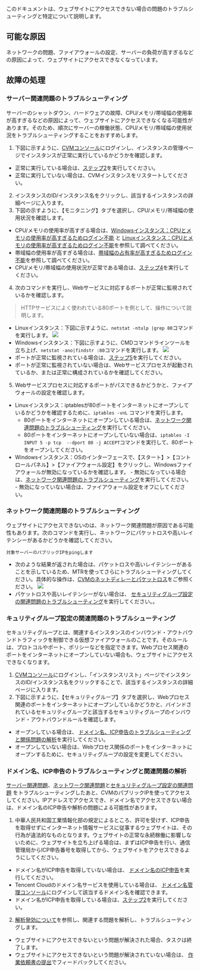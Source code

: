 このドキュメントは、ウェブサイトにアクセスできない場合の問題のトラブルシューティングと特定について説明します。

## 可能な原因

ネットワークの問題、ファイアウォールの設定、サーバーの負荷が高すぎるなどの原因によって、ウェブサイトにアクセスできなくなっています。

## 故障の処理
<span id="TroubleshootServer"></span>
### サーバー関連問題のトラブルシューティング
サーバーのシャットダウン、ハードウェアの故障、CPU/メモリ/帯域幅の使用率が高すぎるなどの原因によって、ウェブサイトにアクセスできなくなる可能性があります。そのため、順次にサーバーの稼働状態、CPU/メモリ/帯域幅の使用状況をトラブルシューティングすることをおすすめします。

1. 下図に示すように、[CVMコンソール](https://console.cloud.tencent.com/cvm/index)にログインし、インスタンスの管理ページでインスタンスが正常に実行しているかどうかを確認します。
 - 正常に実行している場合は、[ステップ2](#Server_step02)を実行してください。
 - 正常に実行していない場合は、CVMインスタンスをリスタートしてください。
2. <span id="Server_step02">インスタンスのID/インスタンス名をクリックし、該当するインスタンスの詳細ページに入ります。</span>
3. 下図の示すように、【モニタニング】タブを選択し、CPU/メモリ/帯域幅の使用状況を確認します。
 - CPU/メモリの使用率が高すぎる場合は、[Windowsインスタンス：CPUとメモリの使用率が高すぎるためログイン不能](https://cloud.tencent.com/document/product/213/10233) と [Linuxインスタンス：CPUとメモリの使用率が高すぎるためログイン不能](https://cloud.tencent.com/document/product/213/10310)を参照して調べてください。
 - 帯域幅の使用率が高すぎる場合は、[帯域幅の占有率が高すぎるためログイン不能](https://cloud.tencent.com/document/product/213/10334)を参照して調べてください。
 -  CPU/メモリ/帯域幅の使用状況が正常である場合は、[ステップ4](#Server_step04)を実行してください。
4. <span id="Server_step04">次のコマンドを実行し、Webサービスに対応するポートが正常に監視されているかを確認します。</span>
> HTTPサービスによく使われている80ポートを例として、操作について説明します。
>
 - Linuxインスタンス：下図に示すように、`netstat -ntulp |grep 80`コマンドを実行します。
 ![](https://mc.qcloudimg.com/static/img/ab5fa663197c3fa0738b2ceb3f559fd3/image.png)
 - Windowsインスタンス：下図に示すように、CMDコマンドラインツールを立ち上げ、`netstat -ano|findstr :80`コマンドを実行します。
 ![](https://mc.qcloudimg.com/static/img/c9c32a2e9f12235ad3d2a5aca313f298/image.png)
 - ポートが正常に監視されている場合は、[ステップ5](#Server_step05)を実行してください。
 - ポートが正常に監視されていない場合は、Webサービスプロセスが起動されているか、または正常に構成されているかを確認してください。
5. <span id="Server_step05">Webサービスプロセスに対応するポートがパスできるかどうかと、ファイアウォールの設定を確認します。</span>
 - Linuxインスタンス：iptablesが80ポートをインターネットにオープンしているかどうかを確認するために、`iptables -vnL` コマンドを実行します。
    - 80ポートをインターネットにオープンしている場合は、[ネットワーク関連問題のトラブルシューティング](#TroubleshootNetwork)を実行してください。
    - 80ポートをインターネットにオープンしていない場合は、`iptables -I INPUT 5 -p tcp  --dport 80 -j ACCEPT`コマンドを実行して、80ポートをオープンしてください。
 - Windowsインスタンス：OSのインターフェースで、【スタート】>【コントロールパネル】>【ファイアウォール設定】をクリックし、Windowsファイアウォールが無効になっているかを確認します。
		- 無効になっている場合は、[ネットワーク関連問題のトラブルシューティング](#TroubleshootNetwork)を実行してください。
		- 無効になっていない場合は、ファイアウォール設定をオフにしてください。

<span id="TroubleshootNetwork"></span>
### ネットワーク関連問題のトラブルシューティング
ウェブサイトにアクセスできないのは、ネットワーク関連問題が原因である可能性もあります。次のコマンドを実行し、ネットワークにパケットロスや高いレイテンシーがあるかどうかを確認してください。
```
対象サーバーのパブリックIPをpingします
```
- 次のような結果が返された場合は、パケットロスや高いレイテンシーがあることを示しているため、MTRを使ってさらにトラブルシューティングしてください。具体的な操作は、[CVMのネットディレーとパケットロス](https://intl.cloud.tencent.com/document/product/213/14638)をご参照ください。
![](https://mc.qcloudimg.com/static/img/30d9946522f43cfc1c6731b9035ae9e9/image.png)
- パケットロスや高いレイテンシーがない場合は、 [セキュリティグループ設定の関連問題のトラブルシューティング](#TroubleshootSecurityGroup)を実行してください。。

<span id="TroubleshootSecurityGroup"></span>
### キュリティグループ設定の関連問題のトラブルシューティング
セキュリティグループとは、関連するインスタンスのインバウンド・アウトバウンドトラフィックを制御できる仮想ファイアウォールのことです。そのルールは、プロトコルやポート、ポリシーなどを指定できます。Webプロセス関連のポートをインターネットにオープンしていない場合も、ウェブサイトにアクセスできなくなります。
1. [CVMコンソール](https://console.cloud.tencent.com/cvm/index)にログインし、「インスタンスリスト」ページでインスタンスのID/インスタンス名をクリックすることで、該当するインスタンスの詳細ページに入ります。
2. 下図に示すように、【セキュリティグループ】タブを選択し、Webプロセス関連のポートをインターネットにオープンしているかどうかと、バインドされているセキュリティグループと該当するセキュリティグループのインバウンド・アウトバウンドルールを確認します。
 - オープンしている場合は、 [ドメイン名、ICP申告のトラブルシューティングと関係問題の解析](#TroubleshootDomainFilingOrAnalysis)を実行してください。
 - オープンしていない場合は、Webプロセス関係のポートをインターネットにオープンするために、セキュリティグループの設定を変更してください。

<span id="TroubleshootDomainFilingOrAnalysis"></span>
### ドメイン名、ICP申告のトラブルシューティングと関連問題の解析
[サーバー関連問題](#TroubleshootServer)、[ネットワーク関連問題](#TroubleshootNetwork)と[セキュリティグループ設定の関連問題](#TroubleshootSecurityGroup) をトラブルシューティングしたあと、CVMのパブリックIPを使ってアクセスしてください。IPアドレスでアクセスでき、ドメイン名でアクセスできない場合は、ドメイン名のICP申告や解析の問題による可能性があります。

1. 中華人民共和国工業情報化部の規定によるところ、許可を受けず、ICP申告を取得せずにインターネット情報サービスに従事するウェブサイトは、その行為が違法的なものとなります。ウェブサイトの正常な永続稼働に影響しないために、ウェブサイトを立ち上げる場合は、まずはICP申告を行い、通信管理局からICP申告番号を取得してから、ウェブサイトをアクセスできるようにしてください。
 - ドメイン名がICP申告を取得していない場合は、 [ドメイン名のICP申告](https://console.cloud.tencent.com/beian)を実行してください。
 - Tencent Cloudのドメイン名サービスを使用している場合は、 [ドメイン名管理コンソール](https://console.cloud.tencent.com/domain)にログインして該当するドメイン名を確認できます。
 - ドメイン名がICP申告を取得している場合は、[ステップ2](#Analysis_step02)を実行してください。
2. <span id="Analysis_step02">[解析発効について](https://cloud.tencent.com/document/product/302/30597)を参照し、関連する問題を解析し、トラブルシューティングします。</span>
 - ウェブサイトにアクセスできないという問題が解決された場合、タスクは終了します。
 - ウェブサイトにアクセスできないという問題が解決されていない場合は、 [作業依頼書の提出](https://console.cloud.tencent.com/workorder/category?level1_id=6&level2_id=7&source=0&data_title=%E4%BA%91%E6%9C%8D%E5%8A%A1%E5%99%A8CVM&level3_id=497&radio_title=%E7%BD%91%E7%AB%99%E6%97%A0%E6%B3%95%E8%AE%BF%E9%97%AE&queue=15&scene_code=14550&step=2)でフィードバックしてください。


